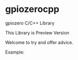 # gpiozerocpp
gpiozero C/C++ Library

This Library is Preview Version

Welcome to try and offer advice.

Example:




